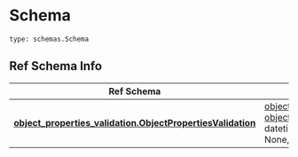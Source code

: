 # Schema
```
type: schemas.Schema
```

## Ref Schema Info
Ref Schema | Input Type | Output Type
---------- | ---------- | -----------
[**object_properties_validation.ObjectPropertiesValidation**](../../../../../../../../components/schema/object_properties_validation.md) | [object_properties_validation.ObjectPropertiesValidationDictInput](../../../../../../../../components/schema/object_properties_validation.md#objectpropertiesvalidationdictinput), [object_properties_validation.ObjectPropertiesValidationDict](../../../../../../../../components/schema/object_properties_validation.md#objectpropertiesvalidationdict), str, datetime.date, datetime.datetime, uuid.UUID, int, float, bool, None, list, tuple, bytes, io.FileIO, io.BufferedReader | [object_properties_validation.ObjectPropertiesValidationDict](../../../../../../../../components/schema/object_properties_validation.md#objectpropertiesvalidationdict), str, float, int, bool, None, tuple, bytes, io.FileIO
